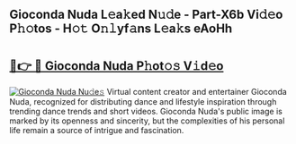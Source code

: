 ## Gioconda Nuda L𝚎a𝚔ed N𝚞𝚍e - Part-X6b Vi𝚍𝚎o P𝚑𝚘tos - H𝚘𝚝 O𝚗𝚕yf𝚊ns L𝚎a𝚔s eAoHh

# <h2><a href="http://kf92a5.oniu.top/?m=Gioconda+Nuda">🔗👉 🔴 Gioconda Nuda P𝚑ot𝚘𝚜 V𝚒d𝚎o</a></h2>

[![Gioconda Nuda Nu𝚍e𝚜](https://i.imgur.com/0qMVB7G.gif)](http://kf92a5.oniu.top/?m=Gioconda+Nuda)
Virtual content creator and entertainer Gioconda Nuda, recognized for distributing dance and lifestyle inspiration through trending dance trends and short videos. Gioconda Nuda's public image is marked by its openness and sincerity, but the complexities of his personal life remain a source of intrigue and fascination.  
